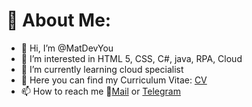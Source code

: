 
# 🤖 About Me:
- 👋 Hi, I’m @MatDevYou
- 👀 I’m interested in HTML 5, CSS, C#, java, RPA, Cloud
- 🌱 I’m currently learning cloud specialist
- 📎 Here you can find my Curriculum Vitae: [CV](https://matdevyou.github.io/curriculum-vitae/)
- 📫 How to reach me 📧[Mail](mailto:matteo.meringolo@gmail.com) or [Telegram](https://t.me/MatDevYou)

<!---
MatDevYou/MatDevYou is a ✨ special ✨ repository because its `README.md` (this file) appears on your GitHub profile.
You can click the Preview link to take a look at your changes.
--->
